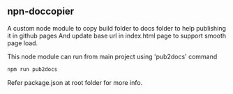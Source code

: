 ## npn-doccopier 
A custom node module to copy build folder to docs folder to help publishing it in github pages
And update base url in index.html page to support smooth page load.

This node module can run from main project using 'pub2docs' command

```sh
npm run pub2docs
```

Refer package.json at root folder for more info.

